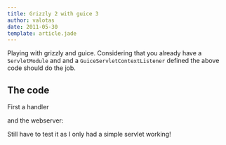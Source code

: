 ```yaml
---
title: Grizzly 2 with guice 3
author: valotas
date: 2011-05-30
template: article.jade
---
```


Playing with grizzly and guice. Considering that you already have a `ServletModule` and and a `GuiceServletContextListener` defined the above code should do the job.

## The code

First a handler

<script src="https://gist.github.com/valotas/999051.js?file=GuiceHandler.java"></script>

and the webserver:

<script src="https://gist.github.com/valotas/999051.js?file=WebServer.java"></script>

Still have to test it as I only had a simple servlet working!
